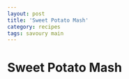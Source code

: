 ```yaml
---
layout: post
title: 'Sweet Potato Mash'
category: recipes
tags: savoury main
---
```


# Sweet Potato Mash
